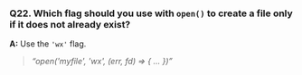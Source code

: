 <!-- ### Q1. What does the `node:fs` module enable?  
**A:** Interacting with the file system in a way modeled on standard POSIX functions.  
> *“The `node:fs` module enables interacting with the file system in a way modeled on standard POSIX functions.”*  

---

### Q2. How can you import the promise-based APIs of the `fs` module using CommonJS?  
**A:** By using `const fs = require('node:fs/promises');`.  
> *“const fs = require('node:fs/promises');”*  

---

### Q3. What is the first argument always reserved for in a callback-based API?  
**A:** An exception.  
> *“The first argument is always reserved for an exception.”*  

---

### Q4. What happens if a `FileHandle` is not explicitly closed?  
**A:** It tries to automatically close the file descriptor and emit a process warning, but this behavior is unreliable.  
> *“If a {FileHandle} is not closed... it will try to automatically close the file descriptor and emit a process warning... Please do not rely on this behavior because it can be unreliable.”*  

---

### Q5. What does `filehandle.chmod(mode)` do?  
**A:** It modifies the permissions on the file.  
> *“Modifies the permissions on the file. See chmod(2).”*  

### Q6. What does the `autoClose` option do in `readableWebStream`?  
**A:** When set to true, it causes the {FileHandle} to be closed when the stream is closed.  
> *“`autoClose` {boolean} When true, causes the {FileHandle} to be closed when the stream is closed.”*  

---

### Q7. What will happen if `readableWebStream()` is called more than once on the same FileHandle?  
**A:** An error will be thrown.  
> *“An error will be thrown if this method is called more than once or is called after the `FileHandle` is closed or closing.”*  

---

### Q8. What does `filehandle.readFile(options)` return if no encoding is specified?  
**A:** It returns a {Buffer} object.  
> *“If no encoding is specified (using `options.encoding`), the data is returned as a {Buffer} object.”*  

---

### Q9. What does the `filehandle.truncate(len)` method do if the file was larger than `len` bytes?  
**A:** It retains only the first `len` bytes in the file.  
> *“If the file was larger than `len` bytes, only the first `len` bytes will be retained in the file.”*  

---

### Q10. What does the `fsPromises.copyFile(src, dest[, mode])` function do?  
**A:** It asynchronously copies `src` to `dest`, overwriting `dest` if it already exists by default.  
> *“Asynchronously copies `src` to `dest`. By default, `dest` is overwritten if it already exists.”*  

### Q11. What happens when using `constants.COPYFILE_EXCL` with `fsPromises.copyFile` if the destination exists?  
**A:** The copy operation fails.  
> *“By using COPYFILE_EXCL, the operation will fail if destination.txt exists.”*  

---

### Q12. What does the `recursive` option in `fsPromises.cp` control, and what is its default?  
**A:** It controls copying directories recursively, and the default is `false`.  
> *“`recursive` {boolean} copy directories recursively **Default:** `false`”*  

---

### Q13. Does `fsPromises.glob` support negation patterns in the `exclude` option?  
**A:** No, negation patterns are not supported.  
> *“Note: Negation patterns (e.g., '!foo.js') are not supported.”*  

---

### Q14. How does `fsPromises.lstat` differ from `fsPromises.stat` regarding symbolic links?  
**A:** `lstat` stats the link itself, not the target file.  
> *“Equivalent to `fsPromises.stat()` unless `path` refers to a symbolic link, in which case the link itself is stat-ed, not the file that it refers to.”*  

---

### Q15. What does `fsPromises.mkdtempDisposable` return, and what happens on disposal?  
**A:** It returns an async-disposable object with `path`, `remove()`, and `[Symbol.asyncDispose]`; disposing removes the directory and its contents asynchronously.  
> *“Fulfills with a Promise for an async-disposable Object: `path`… `remove`… `[Symbol.asyncDispose]`… When the object is disposed, the directory and its contents will be removed asynchronously if it still exists.”*  

---

### Q16. What happens if an ongoing `readFile` is aborted using an `AbortSignal`?  
**A:** The promise is rejected with an `AbortError`.  
> *“If a request is aborted the promise returned is rejected with an `AbortError`.”*  

---

### Q17. Does aborting `fs.readFile` cancel the underlying OS read operations?  
**A:** No. It only stops the internal buffering that `fs.readFile` performs.  
> *“Aborting an ongoing request does not abort individual operating system requests but rather the internal buffering `fs.readFile` performs.”*  

---

### Q18. What does `fsPromises.readlink` resolve to on success?  
**A:** The symbolic link’s target as a `linkString`.  
> *“Fulfills with the `linkString` upon success.”*  

---

### Q19. What special condition applies to `fsPromises.realpath` on Linux with musl libc?  
**A:** The procfs must be mounted on `/proc`.  
> *“On Linux, when Node.js is linked against musl libc, the procfs file system must be mounted on `/proc` in order for this function to work.”*  

---

### Q20. How do you get `rm -rf` behavior in Node.js?  
**A:** Use `fsPromises.rm()` with `{ recursive: true, force: true }`.  
> *“To get a behavior similar to the `rm -rf` Unix command, use `fsPromises.rm()` with options `{ recursive: true, force: true }`.”*  

### Q21. Why is it not recommended to call `fs.access()` before `fs.open()`, `fs.readFile()`, or `fs.writeFile()`?  
**A:** It introduces a race condition because the file’s state can change between calls.  
> *“Doing so introduces a race condition, since other processes may change the file's state between the two calls.”*  

--- -->

### Q22. Which flag should you use with `open()` to create a file only if it does not already exist?  
**A:** Use the `'wx'` flag.  
> *“open('myfile', 'wx', (err, fd) => { … })”*  

<!-- ---

### Q23. Why can `fs.access()` be misleading on Windows with directories protected by ACLs?  
**A:** It does not check the ACL and may report a path as accessible even when it is not.  
> *“The `fs.access()` function, however, does not check the ACL and therefore may report that a path is accessible even if the ACL restricts the user from reading or writing to it.”*  

---

### Q24. What is the default file system flag used by `fs.appendFile`?  
**A:** `'a'` (append).  
> *“`flag` {string} … **Default:** `'a'`.”*  

---

### Q25. What is unusual about the `fs.exists()` callback and why is `fs.exists()` deprecated?  
**A:** The callback takes only a boolean and not an error-first parameter, and the API is deprecated in favor of `fs.stat()` or `fs.access()`.  
> *“**The parameters for this callback are not consistent with other Node.js callbacks.** … The `fs.exists()` callback has only one boolean parameter.”*  
> *“Deprecated: Use `fs.stat()` or `fs.access()` instead.”*  

### Q26. What does `fs.fsync(fd, callback)` request, and what does the callback receive on success?  
**A:** It requests that all data for the open file descriptor be flushed to the storage device; the callback receives no arguments other than a possible exception.  
> *“Request that all data for the open file descriptor is flushed to the storage device… No arguments other than a possible exception are given to the completion callback.”*  

---

### Q27. What happens when `fs.ftruncate(fd, len, callback)` is called if the file is larger than `len`?  
**A:** Only the first `len` bytes are retained.  
> *“If the file referred to by the file descriptor was larger than `len` bytes, only the first `len` bytes will be retained in the file.”*  

---

### Q28. Which value types are accepted for `atime` and `mtime` in `fs.futimes`?  
**A:** `number`, `string`, or `Date`.  
> *“`atime` {number|string|Date} … `mtime` {number|string|Date}”*  

---

### Q29. What does `fs.glob(pattern[, options], callback)` return through the callback?  
**A:** The list of files that match the pattern.  
> *“Retrieves the files matching the specified pattern.”*  

---

### Q30. What is the stability status of `fs.lchmod`, and where is it implemented?  
**A:** It is deprecated and only implemented on macOS.  
> *“Stability: 0 - Deprecated… This method is only implemented on macOS.”*  

### Q31. What does `fs.readlink(path[, options], callback)` return in the callback, and how do you get it as a Buffer?  
**A:** It returns `(err, linkString)`. Pass `options` with `encoding: 'buffer'` (or `'buffer'` as the options string) to receive a `Buffer` instead of a string.

---

### Q32. With `fs.readv(fd, buffers[, position], callback)`, what do `bytesRead` and `buffers` in the callback represent, and when is the current file position used?  
**A:** `bytesRead` is the number of bytes read; `buffers` is the same array you provided, now filled with data. If `position` is not a number, reading starts from the current file position.

---

### Q33. What does `fs.realpath(path[, options], callback)` do, and what special Linux requirement exists for `fs.realpath.native` on musl systems?  
**A:** `fs.realpath` resolves a canonical pathname by handling `.`, `..`, and symlinks. For `fs.realpath.native` on Linux linked against musl, `/proc` must be mounted for it to work.

---

### Q34. How does `fs.rename(oldPath, newPath, callback)` behave if `newPath` already exists or is a directory?  
**A:** If a file exists at `newPath`, it will be overwritten; if a directory exists at `newPath`, an error is thrown.

---

### Q35. When should you prefer `fs.rm()` over `fs.rmdir()`, and which options make it behave like `rm -rf`?  
**A:** Use `fs.rm()` for removals, especially recursive ones (since `fs.rmdir()`’s recursive option is deprecated/removed). Use `{ recursive: true, force: true }` to mimic `rm -rf`.

### Q36. In `fs.write(fd, string[, position[, encoding]], callback)`, what happens if `string` isn’t actually a string, and how is the write position chosen?
**A:** A non-string `string` throws an exception. Data is written at `position` (offset from start); if `position` isn’t a number, it writes at the current file position.

---

### Q37. Why might non-ASCII text written to `stdout` look wrong on Windows, and how can you fix it?
**A:** The console’s default codepage won’t render UTF-8 properly. Run `chcp 65001` to switch to UTF-8 so characters render correctly.

---

### Q38. What does the `flush` option do in `fs.writeFile(...)`, and can a write be aborted?
**A:** If `flush: true` and the write succeeds, Node calls `fs.fsync()` to flush data to storage. You can pass an `AbortSignal` to cancel, but cancellation is best-effort and some data may still be written.

---

### Q39. How does using a **file descriptor** with `fs.writeFile()` differ from passing a **filename**?
**A:** With a descriptor, the file is **not replaced**; data is written at the descriptor’s current position, so original data may remain before/after. With a filename, the file’s contents are **replaced**. Also, `writeFile()` auto-retries partial writes; `fs.write()` may require manual retries.

---

### Q40. What does `fs.existsSync(path)` return, and how does it relate to `fs.exists()`?
**A:** It returns a boolean (`true` if the path exists). `fs.exists()` (async) is deprecated due to its odd callback signature, but `fs.existsSync()` is **not** deprecated and has no callback.

### Q41. What does `fs.opendirSync(path, options)` return, and what does `bufferSize` control?  
**A:** It returns an `fs.Dir` object; `bufferSize` controls how many directory entries are buffered internally.  
> *“Synchronously open a directory… Creates an {fs.Dir}, which contains all further functions for reading from and cleaning up the directory… `bufferSize` {number} Number of directory entries that are buffered internally when reading from the directory.”*  

---

### Q42. How do `fs.readdirSync` options affect results for filenames and types?  
**A:** `encoding` sets return type (string/Buffer), `withFileTypes: true` returns `fs.Dirent` objects, and `recursive: true` lists all nested entries.  
> *“The optional `options` argument can be a string specifying an encoding… If the `encoding` is set to `'buffer'`, the filenames returned will be passed as {Buffer} objects. If `options.withFileTypes` is set to `true`, the result will contain {fs.Dirent} objects… If `true`, reads the contents of a directory recursively.”*  

---

### Q43. When would you prefer `fs.realpathSync.native()` and what Linux caveat exists?  
**A:** Use it for native `realpath(3)` behavior; on Linux with musl libc, `/proc` must be mounted.  
> *“Synchronous realpath(3)… On Linux, when Node.js is linked against musl libc, the procfs file system must be mounted on `/proc` in order for this function to work. Glibc does not have this restriction.”*  

---

### Q44. What’s the current status of `fs.rmdirSync(..., { recursive })`, and what should you use instead?  
**A:** The `recursive` option is deprecated/removed; use `fs.rmSync(path, { recursive: true, force: true })`.  
> *“The `recursive` option is deprecated, use `fs.rmSync` instead… To get a behavior similar to the `rm -rf` Unix command, use [`fs.rmSync()`][] with options `{ recursive: true, force: true }`.”*  

---

### Q45. In `fs.watch()`, what might the `filename` type be, and what do `watcher.ref()` / `watcher.unref()` do?  
**A:** `filename` can be UTF-8 string or Buffer; `ref()` keeps the event loop alive, `unref()` allows it to exit.  
> *“If `filename` is provided, it will be provided as a {Buffer} if `fs.watch()` is called with its `encoding` option set to `'buffer'`, otherwise `filename` will be a UTF-8 string.”*  
> *“When called, requests that the Node.js event loop not exit so long as the {fs.FSWatcher} is active… When called, the active {fs.FSWatcher} object will not require the Node.js event loop to remain active.”*  

### Q46. What object does `fs.watchFile()` return on success?  
**A:** An `fs.StatWatcher` instance.  
> *“A successful call to `fs.watchFile()` method will return a new {fs.StatWatcher} object.”*  

---

### Q47. What do `watcher.ref()` and `watcher.unref()` do on an `fs.StatWatcher`?  
**A:** `ref()` keeps the event loop alive while the watcher is active; `unref()` allows the process to exit if nothing else is pending.  
> *“Requests that the Node.js event loop not exit so long as the {fs.StatWatcher} is active.”*  
> *“The active {fs.StatWatcher} object will not require the Node.js event loop to remain active… the process may exit…”*  

---

### Q48. When does a `fs.ReadStream` emit `'ready'`?  
**A:** When it’s ready to use—immediately after `'open'`.  
> *“Emitted when the {fs.ReadStream} is ready to be used. Fires immediately after `'open'`.”*  

---

### Q49. What does `readStream.pending` indicate?  
**A:** That the underlying file hasn’t been opened yet (before `'ready'`).  
> *“This property is `true` if the underlying file has not been opened yet, i.e. before the `'ready'` event is emitted.”*  

---

### Q50. What changes when `bigint: true` is used with `fs.stat`/`lstat`/`fstat`?  
**A:** Numeric fields become `bigint` and extra `*Ns` nanosecond properties appear.  
> *“If `bigint` in the `options` … is true, the numeric values will be `bigint` instead of `number`, and the object will contain additional nanosecond-precision properties suffixed with `Ns`.”*  

--- -->
